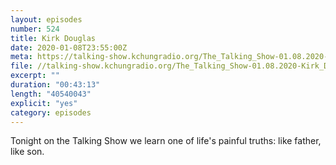 ```yaml
---
layout: episodes
number: 524
title: Kirk Douglas
date: 2020-01-08T23:55:00Z
meta: https://talking-show.kchungradio.org/The_Talking_Show-01.08.2020-Kirk_Douglas.mp3
file: //talking-show.kchungradio.org/The_Talking_Show-01.08.2020-Kirk_Douglas.mp3
excerpt: ""
duration: "00:43:13"
length: "40540043"
explicit: "yes"
category: episodes
---
```

Tonight on the Talking Show we learn one of life's painful truths: like father, like son.

